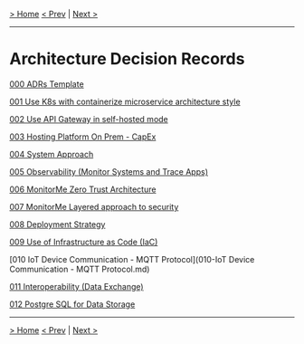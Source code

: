 [> Home](../README.md)
[< Prev](../2.SolutionBackground/Roadmap.md)  |  [Next >](../3.ViewsAndPerspectives/README.md)

---

# Architecture Decision Records

[000 ADRs Template](000-ADRs-Template.md)

[001 Use K8s with containerize microservice architecture style](001-Use-K8s-with-containerize-microservice-architecture-style.md)

[002 Use API Gateway in self-hosted mode](002-Use-API-Gateway-in-self-hosted-mode.md)

[003 Hosting Platform On Prem - CapEx](003-Hosting-Platform-On-Prem.md)

[004 System Approach](004-System-Approach.md)

[005 Observability (Monitor Systems and Trace Apps)](005-Observability-(Monitor-Systems-and-Trace-Apps).md)

[006 MonitorMe Zero Trust Architecture](006-MonitorMe-Zero-Trust-Architecture.md)

[007 MonitorMe Layered approach to security](007-MonitorMe-Layered-approach-to-security.md)

[008 Deployment Strategy](008-Deployment-Strategy.md)

[009 Use of Infrastructure as Code (IaC)](009-Use-of-Infrastructure-as-Code-(IaC).md)

[010 IoT Device Communication - MQTT Protocol](010-IoT Device Communication - MQTT Protocol.md)

[011 Interoperability (Data Exchange)](011-Interoperability-(Data-Exchange).md)

[012 Postgre SQL for Data Storage](012-Postgre-SQL-for-Data-Storage.md)


------

[> Home](../README.md)
[< Prev](../2.SolutionBackground/Roadmap.md)  |  [Next >](../3.ViewsAndPerspectives/README.md)
